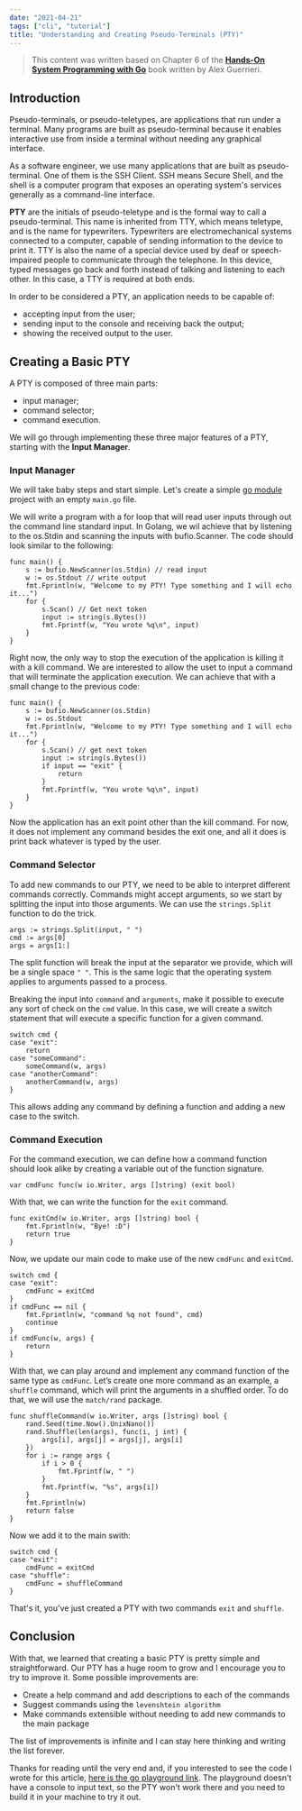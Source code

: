 ```yaml
---
date: "2021-04-21"
tags: ["cli", "tutorial"]
title: "Understanding and Creating Pseudo-Terminals (PTY)"
---
```


> This content was written based on Chapter 6 of the [**Hands-On System Programming with Go**](https://www.packtpub.com/product/hands-on-systems-programming-with-go/9781789804072) book written by Alex Guerrieri. 

## Introduction 

Pseudo-terminals, or pseudo-teletypes, are applications that run under a terminal. Many programs are built as pseudo-terminal because it enables interactive use from inside a terminal without needing any graphical interface.

As a software engineer, we use many applications that are built as pseudo-terminal. One of them is the SSH Client. SSH means Secure Shell, and the shell is a computer program that exposes an operating system's services generally as a command-line interface. 

**PTY** are the initials of pseudo-teletype and is the formal way to call a pseudo-terminal. This name is inherited from TTY, which means teletype, and is the name for typewriters. Typewriters are electromechanical systems connected to a computer, capable of sending information to the device to print it. TTY is also the name of a special device used by deaf or speech-impaired people to communicate through the telephone. In this device, typed messages go back and forth instead of talking and listening to each other. In this case, a TTY is required at both ends. 

In order to be considered a PTY, an application needs to be capable of:
- accepting input from the user;
- sending input to the console and receiving back the output;
- showing the received output to the user.

## Creating a Basic PTY

A PTY is composed of three main parts:
- input manager;
- command selector;
- command execution.

We will go through implementing these three major features of a PTY, starting with the **Input Manager**.

### Input Manager

We will take baby steps and start simple. Let's create a simple [go module](https://blog.golang.org/using-go-modules) project with an empty `main.go` file.

We will write a program with a for loop that will read user inputs through out the command line standard input. In Golang, we wil achieve that by listening to the os.Stdin and scanning the inputs with bufio.Scanner. The code should look similar to the following: 

```golang
func main() {
	s := bufio.NewScanner(os.Stdin) // read input
	w := os.Stdout // write output
	fmt.Fprintln(w, "Welcome to my PTY! Type something and I will echo it...")
	for {
		s.Scan() // Get next token
		input := string(s.Bytes())
		fmt.Fprintf(w, "You wrote %q\n", input) 
	}
}
```

Right now, the only way to stop the execution of the application is killing it with a kill command. We are interested to allow the uset to input a command that will terminate the application execution. We can achieve that with a small change to the previous code: 

```golang
func main() {
	s := bufio.NewScanner(os.Stdin)
	w := os.Stdout
	fmt.Fprintln(w, "Welcome to my PTY! Type something and I will echo it...")
	for {
		s.Scan() // get next token
		input := string(s.Bytes())
		if input == "exit" {
			return
		}
		fmt.Fprintf(w, "You wrote %q\n", input)
	}
}
```

Now the application has an exit point other than the kill command. For now, it does not implement any command besides the exit one, and all it does is print back whatever is typed by the user.


### Command Selector

To add new commands to our PTY, we need to be able to interpret different commands correctly. Commands might accept arguments, so we start by splitting the input into those arguments. We can use the `strings.Split` function to do the trick. 

```golang
args := strings.Split(input, " ")
cmd := args[0]
args = args[1:]
```
The split function will break the input at the separator we provide, which will be a single space `" "`. This is the same logic that the operating system applies to arguments passed to a process.   

Breaking the input into `command` and `arguments`, make it possible to execute any sort of check on the `cmd` value. In this case, we will create a switch statement that will execute a specific function for a given command. 

```golang
switch cmd {
case "exit": 
    return
case "someCommand":
    someCommand(w, args) 
case "anotherCommand":
    anotherCommand(w, args) 
}
```

This allows adding any command by defining a function and adding a new case to the switch.

### Command Execution

For the command execution, we can define how a command function should look alike by creating a variable out of the function signature.

```golang
var cmdFunc func(w io.Writer, args []string) (exit bool)
```

With that, we can write the function for the `exit` command.

```golang
func exitCmd(w io.Writer, args []string) bool {
	fmt.Fprintln(w, "Bye! :D")
	return true
}
```

Now, we update our main code to make use of the new `cmdFunc` and `exitCmd`.

```golang
switch cmd {
case "exit":
    cmdFunc = exitCmd
}
if cmdFunc == nil {
    fmt.Fprintln(w, "command %q not found", cmd)
    continue
}
if cmdFunc(w, args) {
    return
}
```

With that, we can play around and implement any command function of the same type as `cmdFunc`. Let’s create one more command as an example, a `shuffle` command, which will print the arguments in a shuffled order. To do that, we will use the `match/rand` package.

```golang
func shuffleCommand(w io.Writer, args []string) bool {
	rand.Seed(time.Now().UnixNano())
	rand.Shuffle(len(args), func(i, j int) {
		args[i], args[j] = args[j], args[i]
	})
	for i := range args {
		if i > 0 {
			fmt.Fprintf(w, " ")
		}
		fmt.Fprintf(w, "%s", args[i])
	}
	fmt.Fprintln(w)
	return false
}
```

Now we add it to the main swith: 

```golang
switch cmd {
case "exit":
    cmdFunc = exitCmd
case "shuffle":
    cmdFunc = shuffleCommand
}
```

That's it, you've just created a PTY with two commands `exit` and `shuffle`.

## Conclusion

With that, we learned that creating a basic PTY is pretty simple and straightforward. Our PTY has a huge room to grow and I encourage you to try to improve it. Some possible improvements are:
- Create a help command and add descriptions to each of the commands
- Suggest commands using the `levenshtein algorithm`
- Make commands extensible without needing to add new commands to the main package

The list of improvements is infinite and I can stay here thinking and writing the list forever. 

Thanks for reading until the very end and, if you interested to see the code I wrote for this article, [here is the go playground link](https://play.golang.org/p/HncuuNtfSmO). The playground doesn't have a console to input text, so the PTY won't work there and you need to build it in your machine to try it out.